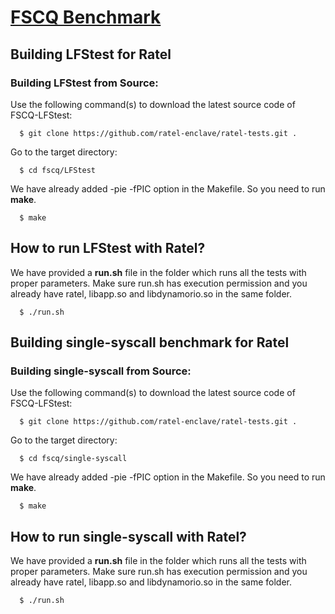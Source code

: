 [FSCQ Benchmark](https://github.com/mit-pdos/fscq)
=======================

Building LFStest for Ratel
-----------------------------

### Building LFStest from Source:

Use the following command(s) to download the latest source code of FSCQ-LFStest:
  ```
    $ git clone https://github.com/ratel-enclave/ratel-tests.git .
  ```
Go to the target directory:
  ```
    $ cd fscq/LFStest
  ```
We have already added -pie -fPIC option in the Makefile. So you need to run **make**.
  ```
    $ make
  ```
How to run LFStest with Ratel?
-----------------------------------
We have provided a **run.sh** file in the folder which runs all the tests with proper parameters. Make sure run.sh has execution permission and you already have ratel, libapp.so and libdynamorio.so in the same folder.
  ```
    $ ./run.sh
  ```
Building single-syscall benchmark for Ratel
-----------------------------

### Building single-syscall from Source:

Use the following command(s) to download the latest source code of FSCQ-LFStest:
  ```
    $ git clone https://github.com/ratel-enclave/ratel-tests.git .
  ```
Go to the target directory:
  ```
    $ cd fscq/single-syscall
  ```
We have already added -pie -fPIC option in the Makefile. So you need to run **make**.
  ```
    $ make
  ```
How to run single-syscall with Ratel?
-----------------------------------
We have provided a **run.sh** file in the folder which runs all the tests with proper parameters. Make sure run.sh has execution permission and you already have ratel, libapp.so and libdynamorio.so in the same folder.
  ```
    $ ./run.sh
  ```

